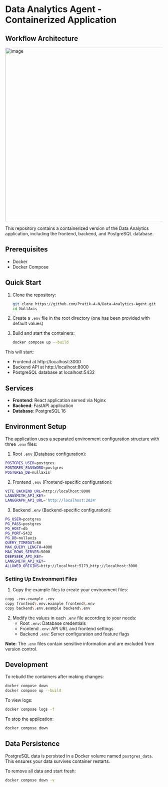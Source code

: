 #  Data Analytics Agent - Containerized Application

## Workflow Architecture
<img width="521" height="553" alt="image" src="https://github.com/user-attachments/assets/bb2a20d5-4910-46aa-8818-da93fe44d71e" />

This repository contains a containerized version of the  Data Analytics application, including the frontend, backend, and PostgreSQL database.

## Prerequisites

- Docker
- Docker Compose

## Quick Start

1. Clone the repository:
   ```bash
   git clone https://github.com/Pratik-A-N/Data-Analytics-Agent.git
   cd NullAxis
   ```

2. Create a `.env` file in the root directory (one has been provided with default values)

3. Build and start the containers:
   ```bash
   docker compose up --build
   ```

This will start:
- Frontend at http://localhost:3000
- Backend API at http://localhost:8000
- PostgreSQL database at localhost:5432

## Services

- **Frontend**: React application served via Nginx
- **Backend**: FastAPI application
- **Database**: PostgreSQL 16

## Environment Setup

The application uses a separated environment configuration structure with three `.env` files:

1. Root `.env` (Database configuration):
```bash
POSTGRES_USER=postgres
POSTGRES_PASSWORD=postgres
POSTGRES_DB=nullaxis
```

2. Frontend `.env` (Frontend-specific configuration):
```bash
VITE_BACKEND_URL=http://localhost:8000
LANGSMITH_API_KEY=
LANGGRAPH_API_URL='http://localhost:2024'
```

3. Backend `.env` (Backend-specific configuration):
```bash
PG_USER=postgres
PG_PASS=postgres
PG_HOST=db
PG_PORT=5432
PG_DB=nullaxis
QUERY_TIMEOUT=60
MAX_QUERY_LENGTH=4000
MAX_ROWS_SERVER=5000
DEEPSEEK_API_KEY=
LANGSMITH_API_KEY=
ALLOWED_ORIGINS=http://localhost:5173,http://localhost:3000
```

### Setting Up Environment Files

1. Copy the example files to create your environment files:
```bash
copy .env.example .env
copy frontend\.env.example frontend\.env
copy backend\.env.example backend\.env
```

2. Modify the values in each `.env` file according to your needs:
   - Root `.env`: Database credentials
   - Frontend `.env`: API URL and frontend settings
   - Backend `.env`: Server configuration and feature flags

**Note**: The `.env` files contain sensitive information and are excluded from version control.

## Development

To rebuild the containers after making changes:
```bash
docker compose down
docker compose up --build
```

To view logs:
```bash
docker compose logs -f
```

To stop the application:
```bash
docker compose down
```

## Data Persistence

PostgreSQL data is persisted in a Docker volume named `postgres_data`. This ensures your data survives container restarts.

To remove all data and start fresh:
```bash
docker compose down -v
```
